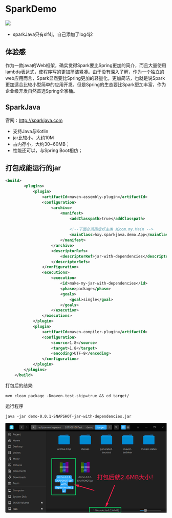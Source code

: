 # SparkDemo
[![](https://img.shields.io/badge/%E6%A1%86%E6%9E%B6-Spark2.8.0-brightgreen.svg)](http://sparkjava.com)
* sparkJava只有slf4j，自己添加了log4j2
## 体验感
作为一款java的Web框架，确实觉得Spark要比Spring更加的简介，而且大量使用lambda表达式，使程序写的更加简洁紧凑。由于没有深入了解，作为一个独立的web应用而言，Spark显然要比Spring更加的轻量化，更加简洁，也就是说Spark更加适合比较小型简单的应用开发。但是Spring的生态要比Spark更加丰富，作为企业级开发自然首选Spring全家桶。
## SparkJava
官网：http://sparkjava.com
* 支持Java与Kotlin
* jar比较小，大约10M
* 占内存小，大约30~60MB；
* 性能还可以，与Spring Boot相仿；
## 打包成能运行的jar
```xml
<build>
        <plugins>
        	<plugin>
				<artifactId>maven-assembly-plugin</artifactId>
				<configuration>
					<archive>
						<manifest>
							<addClasspath>true</addClasspath>

							<!--下面必须指定好主类 如com.my.Main -->
							<mainClass>hxy.sparkjava.demo.App</mainClass>
						</manifest>
					</archive>
					<descriptorRefs>
						<descriptorRef>jar-with-dependencies</descriptorRef>
					</descriptorRefs>
				</configuration>
				<executions>
					<execution>
						<id>make-my-jar-with-dependencies</id>
						<phase>package</phase>
						<goals>
							<goal>single</goal>
						</goals>
					</execution>
				</executions>
			</plugin>
            <plugin>
                <artifactId>maven-compiler-plugin</artifactId>
                <configuration>
                    <source>1.8</source>
                    <target>1.8</target>
                    <encoding>UTF-8</encoding>
                </configuration>
            </plugin>
        </plugins>
    </build>
```
打包后的结果:
```shell
mvn clean package -Dmaven.test.skip=true && cd target/
```
运行程序
```
java -jar demo-0.0.1-SNAPSHOT-jar-with-dependencies.jar
```
![](./asset/img/capcity.png)